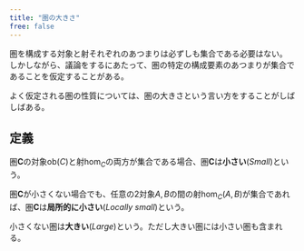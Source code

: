 ```yaml
---
title: "圏の大きさ"
free: false
---
```


圏を構成する対象と射それぞれのあつまりは必ずしも集合である必要はない。
しかしながら、議論をするにあたって、圏の特定の構成要素のあつまりが集合であることを仮定することがある。

よく仮定される圏の性質については、圏の大きさという言い方をすることがしばしばある。

## 定義

圏$\mathbf C$の対象$\mathrm{ob}(C)$と射$\hom_C$の両方が集合である場合、圏$\mathbf{C}$は**小さい**(*Small*)という。

圏$\mathbf{C}$が小さくない場合でも、任意の2対象$A, B$の間の射$\hom_C(A, B)$が集合であれば、圏$\mathbf{C}$は**局所的に小さい**(*Locally small*)という。

小さくない圏は**大きい**(*Large*)という。ただし大きい圏には小さい圏も含まれる。
